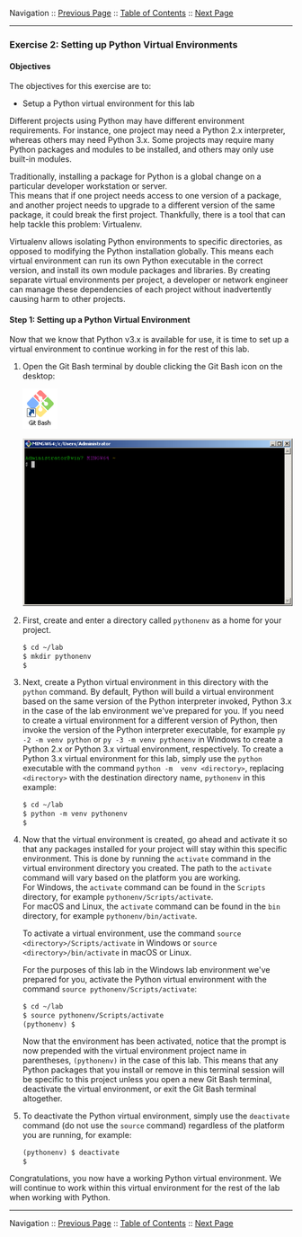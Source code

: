 Navigation :: [Previous Page](LTRPRG-1100-02b2-Python-Ex1.md) :: [Table of Contents](LTRPRG-1100-00-Intro.md#table-of-contents) :: [Next Page](LTRPRG-1100-02b4-Python-Ex3.md)

---

### Exercise 2: Setting up Python Virtual Environments

#### Objectives

The objectives for this exercise are to:

* Setup a Python virtual environment for this lab

Different projects using Python may have different environment requirements. For instance, one project may need a 
Python 2.x interpreter, whereas others may need Python 3.x. Some projects may require many Python packages and 
modules to be installed, and others may only use built-in modules.

Traditionally, installing a package for Python is a global change on a particular developer workstation or server.  
This means that if one project needs access to one version of a package, and another project needs to upgrade to a 
different version of the same package, it could break the first project. Thankfully, there is a tool that can help 
tackle this problem: Virtualenv.

Virtualenv allows isolating Python environments to specific directories, as opposed to modifying the 
Python installation globally. This means each virtual environment can run its own Python executable in the correct 
version, and install its own module packages and libraries.  By creating separate virtual environments per project, a 
developer or network engineer can manage these dependencies of each project without inadvertently causing harm to other 
projects.

#### Step 1: Setting up a Python Virtual Environment

Now that we know that Python v3.x is available for use, it is time to set up a virtual environment to continue working
in for the rest of this lab.

1.  Open the Git Bash terminal by double clicking the Git Bash icon on the desktop:
    
    ![Git Bash Icon](assets/GitBash-Icon.png)
    
    ![Git Bash Terminal](assets/GitBash-Term.png)

2. First, create and enter a directory called `pythonenv` as a home for your project.
    
    ```
    $ cd ~/lab
    $ mkdir pythonenv
    $
    ```

3.  Next, create a Python virtual environment in this directory with the `python` command. By default, Python will 
build a virtual environment based on the same version of the Python interpreter invoked, Python 3.x in the case of 
the lab environment we've prepared for you.  If you need to create a virtual environment for a different version of 
Python, then invoke the version of the Python interpreter executable,  for example `py -2 -m venv python` or
`py -3 -m venv pythonenv` in Windows to create a Python 2.x or Python 3.x virtual environment, respectively.  To 
create a Python 3.x virtual environment for this lab, simply use the `python` executable with the command `python -m 
venv <directory>`, replacing `<directory>` with the destination directory name, `pythonenv` in this example:

    ```
    $ cd ~/lab
    $ python -m venv pythonenv
    $
    ```

4.  Now that the virtual environment is created, go ahead and activate it so that any packages installed for your 
project will stay within this specific environment. This is done by running the `activate` command in the virtual 
environment directory you created.  The path to the `activate` command will vary based on the platform you are working.  
For Windows, the `activate` command can be found in the `Scripts` directory, for example `pythonenv/Scripts/activate`.  
For macOS and Linux, the `activate` command can be found in the `bin` directory, for example `pythonenv/bin/activate`.
    
    To activate a virtual environment, use the command `source <directory>/Scripts/activate` in Windows or
    `source <directory>/bin/activate` in macOS or Linux.
    
    For the purposes of this lab in the Windows lab environment we've prepared for you, activate the Python virtual 
    environment with the command `source pythonenv/Scripts/activate`:
    
    ```
    $ cd ~/lab
    $ source pythonenv/Scripts/activate
    (pythonenv) $
    ```
    
    Now that the environment has been activated, notice that the prompt is now prepended with the virtual 
    environment project name in parentheses, `(pythonenv)` in the case of this lab. This means that any 
    Python packages that you install or remove in this terminal session will be specific to this project unless you 
    open a new Git Bash terminal, deactivate the virtual environment, or exit the Git Bash terminal altogether.
 
5. To deactivate the Python virtual environment, simply use the `deactivate` command (do not use the `source` command)
regardless of the platform you are running, for example:
    
    ```
    (pythonenv) $ deactivate
    $
    ```

Congratulations, you now have a working Python virtual environment.  We will continue to work within this 
virtual environment for the rest of the lab when working with Python.

---

Navigation :: [Previous Page](LTRPRG-1100-02b2-Python-Ex1.md) :: [Table of Contents](LTRPRG-1100-00-Intro.md#table-of-contents) :: [Next Page](LTRPRG-1100-02b4-Python-Ex3.md)
